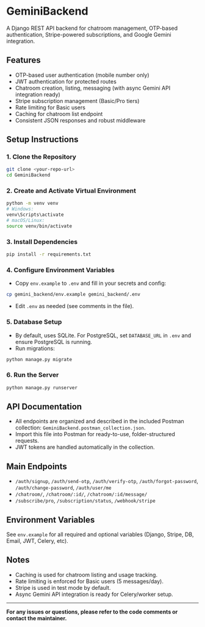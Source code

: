 # GeminiBackend

A Django REST API backend for chatroom management, OTP-based authentication, Stripe-powered subscriptions, and Google Gemini integration.

## Features
- OTP-based user authentication (mobile number only)
- JWT authentication for protected routes
- Chatroom creation, listing, messaging (with async Gemini API integration ready)
- Stripe subscription management (Basic/Pro tiers)
- Rate limiting for Basic users
- Caching for chatroom list endpoint
- Consistent JSON responses and robust middleware

## Setup Instructions

### 1. Clone the Repository
```bash
git clone <your-repo-url>
cd GeminiBackend
```

### 2. Create and Activate Virtual Environment
```bash
python -m venv venv
# Windows:
venv\Scripts\activate
# macOS/Linux:
source venv/bin/activate
```

### 3. Install Dependencies
```bash
pip install -r requirements.txt
```

### 4. Configure Environment Variables
- Copy `env.example` to `.env` and fill in your secrets and config:
```bash
cp gemini_backend/env.example gemini_backend/.env
```
- Edit `.env` as needed (see comments in the file).

### 5. Database Setup
- By default, uses SQLite. For PostgreSQL, set `DATABASE_URL` in `.env` and ensure PostgreSQL is running.
- Run migrations:
```bash
python manage.py migrate
```

### 6. Run the Server
```bash
python manage.py runserver
```

## API Documentation
- All endpoints are organized and described in the included Postman collection: `GeminiBackend.postman_collection.json`.
- Import this file into Postman for ready-to-use, folder-structured requests.
- JWT tokens are handled automatically in the collection.

## Main Endpoints
- `/auth/signup`, `/auth/send-otp`, `/auth/verify-otp`, `/auth/forgot-password`, `/auth/change-password`, `/auth/user/me`
- `/chatroom/`, `/chatroom/:id/`, `/chatroom/:id/message/`
- `/subscribe/pro`, `/subscription/status`, `/webhook/stripe`

## Environment Variables
See `env.example` for all required and optional variables (Django, Stripe, DB, Email, JWT, Celery, etc).

## Notes
- Caching is used for chatroom listing and usage tracking.
- Rate limiting is enforced for Basic users (5 messages/day).
- Stripe is used in test mode by default.
- Async Gemini API integration is ready for Celery/worker setup.

---

**For any issues or questions, please refer to the code comments or contact the maintainer.** 